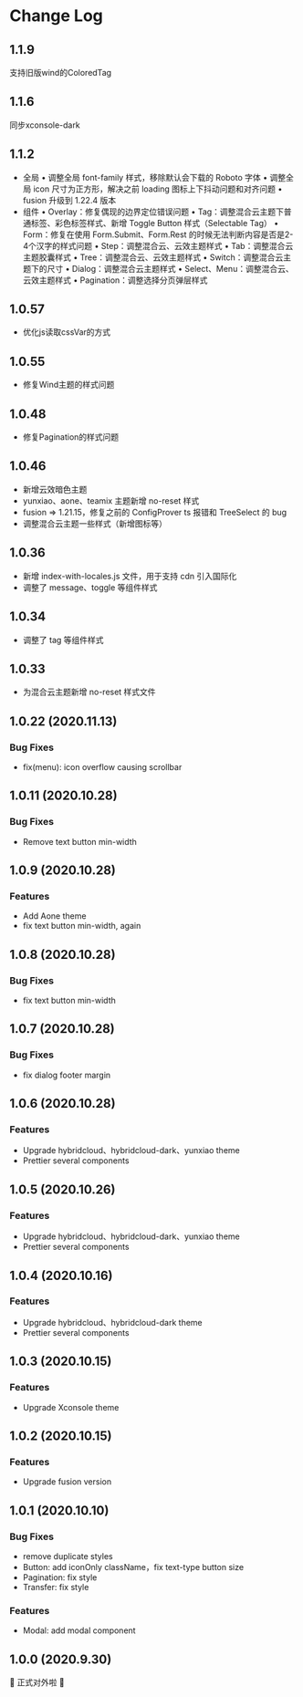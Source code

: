 # Change Log

## 1.1.9
支持旧版wind的ColoredTag

## 1.1.6
同步xconsole-dark

## 1.1.2
- 全局
  • 调整全局 font-family 样式，移除默认会下载的 Roboto 字体
  • 调整全局 icon 尺寸为正方形，解决之前 loading 图标上下抖动问题和对齐问题
  • fusion 升级到 1.22.4 版本
- 组件
  • Overlay：修复偶现的边界定位错误问题
  • Tag：调整混合云主题下普通标签、彩色标签样式、新增 Toggle Button 样式（Selectable Tag）
  • Form：修复在使用 Form.Submit、Form.Rest 的时候无法判断内容是否是2-4个汉字的样式问题
  • Step：调整混合云、云效主题样式
  • Tab：调整混合云主题胶囊样式
  • Tree：调整混合云、云效主题样式
  • Switch：调整混合云主题下的尺寸
  • Dialog：调整混合云主题样式
  • Select、Menu：调整混合云、云效主题样式
  • Pagination：调整选择分页弹层样式
## 1.0.57
- 优化js读取cssVar的方式

## 1.0.55
- 修复Wind主题的样式问题

## 1.0.48
- 修复Pagination的样式问题

## 1.0.46
- 新增云效暗色主题
- yunxiao、aone、teamix 主题新增 no-reset 样式
- fusion => 1.21.15，修复之前的 ConfigProver ts 报错和 TreeSelect 的 bug
- 调整混合云主题一些样式（新增图标等）

## 1.0.36
- 新增 index-with-locales.js 文件，用于支持 cdn 引入国际化
- 调整了 message、toggle 等组件样式

## 1.0.34
- 调整了 tag 等组件样式

## 1.0.33
- 为混合云主题新增 no-reset 样式文件

## 1.0.22 (2020.11.13)
### Bug Fixes
- fix(menu): icon overflow causing scrollbar

## 1.0.11 (2020.10.28)
### Bug Fixes
- Remove text button min-width

## 1.0.9 (2020.10.28)
### Features
- Add Aone theme
- fix text button min-width, again

## 1.0.8 (2020.10.28)
### Bug Fixes
- fix text button min-width

## 1.0.7 (2020.10.28)
### Bug Fixes
- fix dialog footer margin

## 1.0.6 (2020.10.28)
### Features
- Upgrade hybridcloud、hybridcloud-dark、yunxiao theme
- Prettier several components

## 1.0.5 (2020.10.26)
### Features
- Upgrade hybridcloud、hybridcloud-dark、yunxiao theme
- Prettier several components

## 1.0.4 (2020.10.16)
### Features
- Upgrade hybridcloud、hybridcloud-dark theme
- Prettier several components

## 1.0.3 (2020.10.15)
### Features
- Upgrade Xconsole theme

## 1.0.2 (2020.10.15)
### Features
- Upgrade fusion version

## 1.0.1 (2020.10.10)
### Bug Fixes
- remove duplicate styles
- Button: add iconOnly className，fix text-type button size
- Pagination: fix style
- Transfer: fix style

### Features
- Modal: add modal component

## 1.0.0 (2020.9.30)
🎉 正式对外啦 🎉